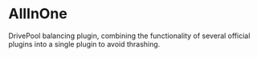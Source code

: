 # AllInOne
 DrivePool balancing plugin, combining the functionality of several official plugins into a single plugin to avoid thrashing.
